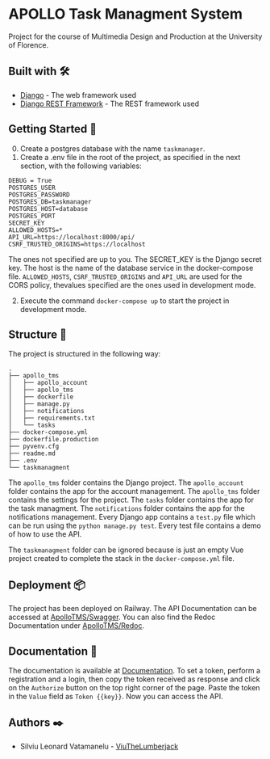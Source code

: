 # APOLLO Task Managment System

Project for the course of Multimedia Design and Production at the University of Florence.

## Built with 🛠️

* [Django](https://www.djangoproject.com/) - The web framework used
* [Django REST Framework](https://www.django-rest-framework.org/) - The REST framework used

## Getting Started 🚀

0. Create a postgres database with the name `taskmanager`.
1. Create a .env file in the root of the project, as specified in the next section, with the following variables:

```
DEBUG = True
POSTGRES_USER
POSTGRES_PASSWORD
POSTGRES_DB=taskmanager
POSTGRES_HOST=database
POSTGRES_PORT
SECRET_KEY
ALLOWED_HOSTS=*
API_URL=https://localhost:8000/api/
CSRF_TRUSTED_ORIGINS=https://localhost
```
The ones not specified are up to you. The SECRET_KEY is the Django secret key. The host is the name of the database service in the docker-compose file.
`ALLOWED_HOSTS`, `CSRF_TRUSTED_ORIGINS` and `API_URL` are used for the CORS policy, thevalues specified are the ones used in development mode.

2. Execute the command `docker-compose up` to start the project in development mode.

## Structure 📁

The project is structured in the following way:

```
.
├── apollo_tms
│   ├── apollo_account
│   ├── apollo_tms
│   ├── dockerfile
│   ├── manage.py
│   ├── notifications
│   ├── requirements.txt
│   └── tasks
├── docker-compose.yml
├── dockerfile.production
├── pyvenv.cfg
├── readme.md
├── .env
└── taskmanagment

```

The `apollo_tms` folder contains the Django project. The `apollo_account` folder contains the app for the account management. The `apollo_tms` folder contains the settings for the project. The `tasks` folder contains the app for the task managment. The `notifications` folder contains the app for the notifications management.
Every Django app contains a `test.py` file which can be run using the `python manage.py test`. Every test file contains a demo of how to use the API.

The `taskmanagment` folder can be ignored because is just an empty Vue project created to complete the stack in the `docker-compose.yml` file.

## Deployment 📦

The project has been deployed on Railway.
The API Documentation can be accessed at [ApolloTMS/Swagger](https://apollotms-production.up.railway.app/swagger/).
You can also find the Redoc Documentation under [ApolloTMS/Redoc](https://apollotms-production.up.railway.app/redoc/).

## Documentation 📖

The documentation is available at [Documentation](https://apollotms-production.up.railway.app/swagger).
To set a token, perform a registration and a login, then copy the token received as response and click on the `Authorize` button on the top right corner of the page. Paste the token in the `Value` field as `Token {{key}}`. Now you can access the API.

## Authors ✒️

* Silviu Leonard Vatamanelu - [ViuTheLumberjack](https://www.github.com/ViuTheLumberjack)

